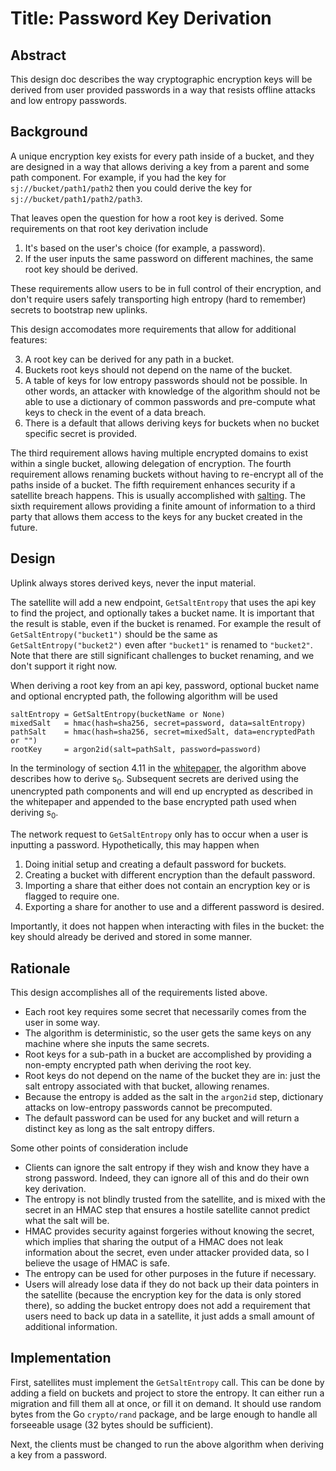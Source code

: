 # Title: Password Key Derivation

## Abstract

This design doc describes the way cryptographic encryption keys will be derived from user provided passwords in a way that resists offline attacks and low entropy passwords.

## Background

A unique encryption key exists for every path inside of a bucket, and they are designed in a way that allows deriving a key from a parent and some path component. For example, if you had the key for `sj://bucket/path1/path2` then you could derive the key for `sj://bucket/path1/path2/path3`.

That leaves open the question for how a root key is derived. Some requirements on that root key derivation include

1. It's based on the user's choice (for example, a password).
2. If the user inputs the same password on different machines, the same root key should be derived.

These requirements allow users to be in full control of their encryption, and don't require users safely transporting high entropy (hard to remember) secrets to bootstrap new uplinks.

This design accomodates more requirements that allow for additional features:

3. A root key can be derived for any path in a bucket.
4. Buckets root keys should not depend on the name of the bucket.
5. A table of keys for low entropy passwords should not be possible. In other words, an attacker with knowledge of the algorithm should not be able to use a dictionary of common passwords and pre-compute what keys to check in the event of a data breach.
6. There is a default that allows deriving keys for buckets when no bucket specific secret is provided.

The third requirement allows having multiple encrypted domains to exist within a single bucket, allowing delegation of encryption. The fourth requirement allows renaming buckets without having to re-encrypt all of the paths inside of a bucket. The fifth requirement enhances security if a satellite breach happens. This is usually accomplished with [salting](https://en.wikipedia.org/wiki/Salt_(cryptography)). The sixth requirement allows providing a finite amount of information to a third party that allows them access to the keys for any bucket created in the future.

## Design

Uplink always stores derived keys, never the input material.

The satellite will add a new endpoint, `GetSaltEntropy` that uses the api key to find the project, and optionally takes a bucket name. It is important that the result is stable, even if the bucket is renamed. For example the result of `GetSaltEntropy("bucket1")` should be the same as `GetSaltEntropy("bucket2")` even after `"bucket1"` is renamed to `"bucket2"`. Note that there are still significant challenges to bucket renaming, and we don't support it right now.

When deriving a root key from an api key, password, optional bucket name and optional encrypted path, the following algorithm will be used

```
saltEntropy = GetSaltEntropy(bucketName or None)
mixedSalt   = hmac(hash=sha256, secret=password, data=saltEntropy)
pathSalt    = hmac(hash=sha256, secret=mixedSalt, data=encryptedPath or "")
rootKey     = argon2id(salt=pathSalt, password=password)
```

In the terminology of section 4.11 in the [whitepaper](https://storj.io/storjv3.pdf), the algorithm above describes how to derive s<sub>0</sub>. Subsequent secrets are derived using the unencrypted path components and will end up encrypted as described in the whitepaper and appended to the base encrypted path used when deriving s<sub>0</sub>.

The network request to `GetSaltEntropy` only has to occur when a user is inputting a password. Hypothetically, this may happen when

1. Doing initial setup and creating a default password for buckets.
2. Creating a bucket with different encryption than the default password.
3. Importing a share that either does not contain an encryption key or is flagged to require one.
4. Exporting a share for another to use and a different password is desired.

Importantly, it does not happen when interacting with files in the bucket: the key should already be derived and stored in some manner.

## Rationale

This design accomplishes all of the requirements listed above.

- Each root key requires some secret that necessarily comes from the user in some way.
- The algorithm is deterministic, so the user gets the same keys on any machine where she inputs the same secrets.
- Root keys for a sub-path in a bucket are accomplished by providing a non-empty encrypted path when deriving the root key.
- Root keys do not depend on the name of the bucket they are in: just the salt entropy associated with that bucket, allowing renames.
- Because the entropy is added as the salt in the `argon2id` step, dictionary attacks on low-entropy passwords cannot be precomputed.
- The default password can be used for any bucket and will return a distinct key as long as the salt entropy differs.

Some other points of consideration include

- Clients can ignore the salt entropy if they wish and know they have a strong password. Indeed, they can ignore all of this and do their own key derivation.
- The entropy is not blindly trusted from the satellite, and is mixed with the secret in an HMAC step that ensures a hostile satellite cannot predict what the salt will be.
- HMAC provides security against forgeries without knowing the secret, which implies that sharing the output of a HMAC does not leak information about the secret, even under attacker provided data, so I believe the usage of HMAC is safe.
- The entropy can be used for other purposes in the future if necessary.
- Users will already lose data if they do not back up their data pointers in the satellite (because the encryption key for the data is only stored there), so adding the bucket entropy does not add a requirement that users need to back up data in a satellite, it just adds a small amount of additional information.

## Implementation

First, satellites must implement the `GetSaltEntropy` call. This can be done by adding a field on buckets and project to store the entropy. It can either run a migration and fill them all at once, or fill it on demand. It should use random bytes from the Go `crypto/rand` package, and be large enough to handle all forseeable usage (32 bytes should be sufficient).

Next, the clients must be changed to run the above algorithm when deriving a key from a password.
